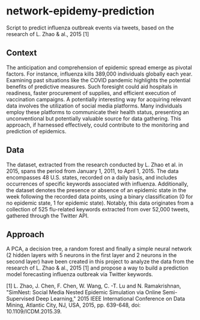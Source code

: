 # network-epidemy-prediction
Script to predict influenza outbreak events via tweets, based on the research of L. Zhao &amp; al., 2015 [1]

## Context
The anticipation and comprehension of epidemic spread emerge as pivotal factors. For instance, influenza kills 389,000 individuals globally each year. Examining past situations like the COVID pandemic highlights the potential benefits of predictive measures. Such foresight could aid hospitals in readiness, faster procurement of supplies, and efficient execution of vaccination campaigns.
A potentially interesting way for acquiring relevant data involves the utilization of social media platforms. Many individuals employ these platforms to communicate their health status, presenting an unconventional but potentially valuable source for data gathering. This approach, if harnessed effectively, could contribute to the monitoring and prediction of epidemics.

## Data
The dataset, extracted from the research conducted by L. Zhao et al. in 2015, spans the period from January 1, 2011, to April 1, 2015. The data encompasses 48 U.S. states, recorded on a daily basis, and includes occurrences of specific keywords associated with influenza. Additionally, the dataset denotes the presence or absence of an epidemic state in the week following the recorded data points, using a binary classification (0 for no epidemic state, 1 for epidemic state). Notably, this data originates from a collection of 525 flu-related keywords extracted from over 52,000 tweets, gathered through the Twitter API.

## Approach
A PCA, a decision tree, a random forest and finally a simple neural network (2 hidden layers with 5 neurons in the first layer and 2 neurons in the second layer) have been created in this project to analyze the data from the research of L. Zhao & al., 2015 [1] and propose a way to build a prediction model forecasting influenza outbreak via Twitter keywords.

[1] L. Zhao, J. Chen, F. Chen, W. Wang, C. -T. Lu and N. Ramakrishnan, "SimNest: Social Media Nested Epidemic Simulation via Online Semi-Supervised Deep Learning," 2015 IEEE International Conference on Data Mining, Atlantic City, NJ, USA, 2015, pp. 639-648, doi: 10.1109/ICDM.2015.39.
